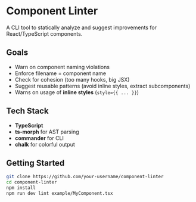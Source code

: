 # Component Linter

A CLI tool to statically analyze and suggest improvements for React/TypeScript components.

## Goals

- Warn on component naming violations
- Enforce filename = component name
- Check for cohesion (too many hooks, big JSX)
- Suggest reusable patterns (avoid inline styles, extract subcomponents)
- Warns on usage of **inline styles** (`style={{ ... }}`)

## Tech Stack

- **TypeScript**
- **ts-morph** for AST parsing
- **commander** for CLI
- **chalk** for colorful output

## Getting Started

```bash
git clone https://github.com/your-username/component-linter
cd component-linter
npm install
npm run dev lint example/MyComponent.tsx
```
